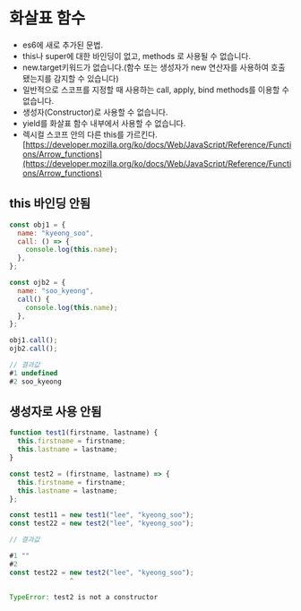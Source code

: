 # 화살표 함수

- es6에 새로 추가된 문법.
- this나 super에 대한 바인딩이 없고, methods 로 사용될 수 없습니다.
- new.target키워드가 없습니다.(함수 또는 생성자가 new 연산자를 사용하여 호출됐는지를 감지할 수 있습니다)
- 일반적으로 스코프를 지정할 때 사용하는 call, apply, bind methods를 이용할 수 없습니다.
- 생성자(Constructor)로 사용할 수 없습니다.
- yield를 화살표 함수 내부에서 사용할 수 없습니다.
- 렉시컬 스코프 안의 다른 this를 가르킨다.  
  [https://developer.mozilla.org/ko/docs/Web/JavaScript/Reference/Functions/Arrow_functions](https://developer.mozilla.org/ko/docs/Web/JavaScript/Reference/Functions/Arrow_functions)

## this 바인딩 안됨

```javascript
const obj1 = {
  name: "kyeong_soo",
  call: () => {
    console.log(this.name);
  },
};

const ojb2 = {
  name: "soo_kyeong",
  call() {
    console.log(this.name);
  },
};

obj1.call();
ojb2.call();

// 결과값
#1 undefined
#2 soo_kyeong
```

## 생성자로 사용 안됨

```javascript
function test1(firstname, lastname) {
  this.firstname = firstname;
  this.lastname = lastname;
}

const test2 = (firstname, lastname) => {
  this.firstname = firstname;
  this.lastname = lastname;
};

const test11 = new test1("lee", "kyeong_soo");
const test22 = new test2("lee", "kyeong_soo");

// 결과값

#1 ""
#2
const test22 = new test2("lee", "kyeong_soo");
               ^

TypeError: test2 is not a constructor
```

